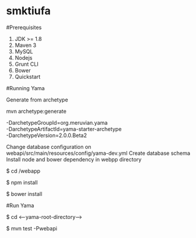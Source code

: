 # smktiufa
#Prerequisites

1. JDK >= 1.8
2. Maven 3
3. MySQL
4. Nodejs
5. Grunt CLI
6. Bower
7. Quickstart

#Running Yama

Generate from archetype

mvn archetype:generate 

-DarchetypeGroupId=org.meruvian.yama \
-DarchetypeArtifactId=yama-starter-archetype \
-DarchetypeVersion=2.0.0.Beta2

Change database configuration on webapi/src/main/resources/config/yama-dev.yml Create database schema
Install node and bower dependency in webpp directory

$ cd <yama-root-directory>/webapp

$ npm install

$ bower install

#Run Yama

$ cd <--yama-root-directory-->

$ mvn test -Pwebapi
